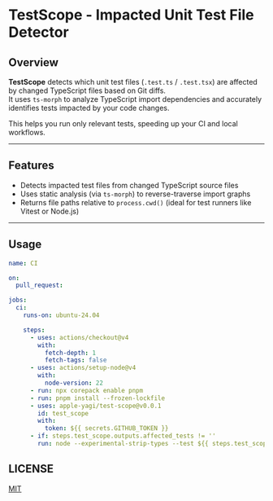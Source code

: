 # TestScope - Impacted Unit Test File Detector

## Overview

**TestScope** detects which unit test files (`.test.ts` / `.test.tsx`) are affected by changed TypeScript files based on Git diffs.  
It uses `ts-morph` to analyze TypeScript import dependencies and accurately identifies tests impacted by your code changes.

This helps you run only relevant tests, speeding up your CI and local workflows.

---

## Features

- Detects impacted test files from changed TypeScript source files
- Uses static analysis (via `ts-morph`) to reverse-traverse import graphs
- Returns file paths relative to `process.cwd()` (ideal for test runners like Vitest or Node.js)

---

## Usage

```yaml
name: CI

on:
  pull_request:

jobs:
  ci:
    runs-on: ubuntu-24.04

    steps:
      - uses: actions/checkout@v4
        with:
          fetch-depth: 1
          fetch-tags: false
      - uses: actions/setup-node@v4
        with:
          node-version: 22
      - run: npx corepack enable pnpm
      - run: pnpm install --frozen-lockfile
      - uses: apple-yagi/test-scope@v0.0.1
        id: test_scope
        with:
          token: ${{ secrets.GITHUB_TOKEN }}
      - if: steps.test_scope.outputs.affected_tests != ''
        run: node --experimental-strip-types --test ${{ steps.test_scope.outputs.affected_tests }}
```

## LICENSE

[MIT](/LICENSE)
